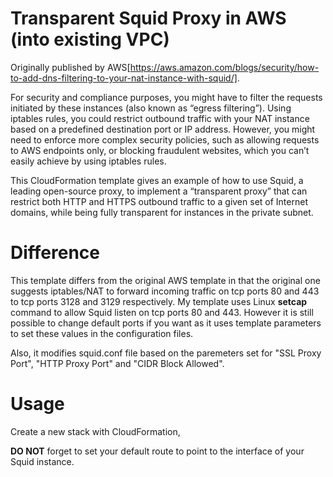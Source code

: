 # Transparent Squid Proxy in AWS (into existing VPC)

Originally published by AWS[https://aws.amazon.com/blogs/security/how-to-add-dns-filtering-to-your-nat-instance-with-squid/].

For security and compliance purposes, you might have to filter the requests initiated by these instances (also known as “egress filtering”). Using iptables rules, you could restrict outbound traffic with your NAT instance based on a predefined destination port or IP address. However, you might need to enforce more complex security policies, such as allowing requests to AWS endpoints only, or blocking fraudulent websites, which you can’t easily achieve by using iptables rules.

This CloudFormation template gives an example of how to use Squid, a leading open-source proxy, to implement a “transparent proxy” that can restrict both HTTP and HTTPS outbound traffic to a given set of Internet domains, while being fully transparent for instances in the private subnet.


# Difference

This template differs from the original AWS template in that the original one suggests iptables/NAT to forward incoming traffic on tcp ports 80 and 443 to tcp ports 3128 and 3129 respectively. My template uses Linux **setcap** command to allow Squid listen on tcp ports 80 and 443. However it is still possible to change default ports if you want as it uses template parameters to set these values in the configuration files.

Also, it modifies squid.conf file based on the paremeters set for "SSL Proxy Port", "HTTP Proxy Port" and "CIDR Block Allowed".


# Usage

Create a new stack with CloudFormation,

**DO NOT** forget to set your default route to point to the interface of your Squid instance.

